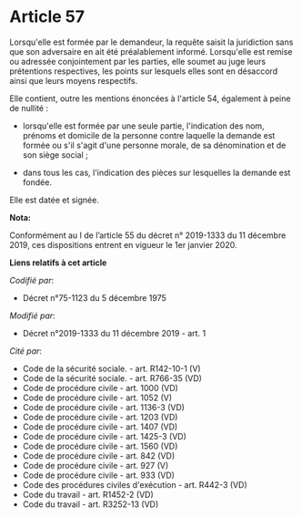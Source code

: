# Article 57

Lorsqu'elle est formée par le demandeur, la requête saisit la juridiction sans que son adversaire en ait été préalablement
informé. Lorsqu'elle est remise ou adressée conjointement par les parties, elle soumet au juge leurs prétentions respectives,
les points sur lesquels elles sont en désaccord ainsi que leurs moyens respectifs.

Elle contient, outre les mentions énoncées à l'article 54, également à peine de nullité :

- lorsqu'elle est formée par une seule partie, l'indication des nom, prénoms et domicile de la personne contre laquelle la
demande est formée ou s'il s'agit d'une personne morale, de sa dénomination et de son siège social ;

- dans tous les cas, l'indication des pièces sur lesquelles la demande est fondée.

Elle est datée et signée.

**Nota:**

Conformément au I de l’article 55 du décret n° 2019-1333 du 11 décembre 2019, ces dispositions entrent en vigueur le 1er
janvier 2020.

**Liens relatifs à cet article**

_Codifié par_:

  - Décret n°75-1123 du 5 décembre 1975

_Modifié par_:

  - Décret n°2019-1333 du 11 décembre 2019 - art. 1

_Cité par_:

  - Code de la sécurité sociale. - art. R142-10-1 (V)
  - Code de la sécurité sociale. - art. R766-35 (VD)
  - Code de procédure civile - art. 1000 (VD)
  - Code de procédure civile - art. 1052 (V)
  - Code de procédure civile - art. 1136-3 (VD)
  - Code de procédure civile - art. 1203 (VD)
  - Code de procédure civile - art. 1407 (VD)
  - Code de procédure civile - art. 1425-3 (VD)
  - Code de procédure civile - art. 1560 (VD)
  - Code de procédure civile - art. 842 (VD)
  - Code de procédure civile - art. 927 (V)
  - Code de procédure civile - art. 933 (VD)
  - Code des procédures civiles d'exécution - art. R442-3 (VD)
  - Code du travail - art. R1452-2 (VD)
  - Code du travail - art. R3252-13 (VD)

